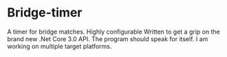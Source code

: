 # Bridge-timer
A timer for bridge matches. Highly configurable
Written to get a grip on the brand new .Net Core 3.0 API. The program should speak for itself. I am working on multiple target platforms.
